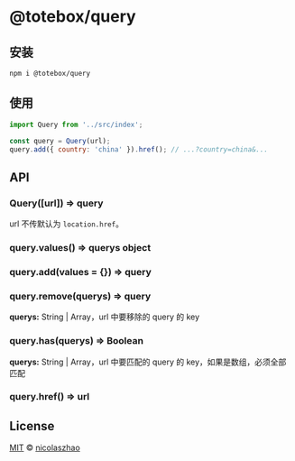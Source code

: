 # @totebox/query

## 安装

```
npm i @totebox/query
```

## 使用

```js
import Query from '../src/index';

const query = Query(url);
query.add({ country: 'china' }).href(); // ...?country=china&...
```

## API

### Query([url]) => query

url 不传默认为 `location.href`。

### query.values() => querys object

### query.add(values = {}) => query

### query.remove(querys) => query

**querys:** String | Array，url 中要移除的 query 的 key

### query.has(querys) => Boolean

**querys:** String | Array，url 中要匹配的 query 的 key，如果是数组，必须全部匹配

### query.href() => url

## License

[MIT](https://github.com/nicolaszhao/totebox/blob/master/LICENSE) © [nicolaszhao](https://github.com/nicolaszhao)
